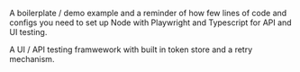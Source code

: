 A boilerplate / demo example and a reminder of how few lines of code and configs you need to set up Node with Playwright and Typescript for API and UI testing.

A UI / API testing framwework with built in token store and a retry mechanism.

